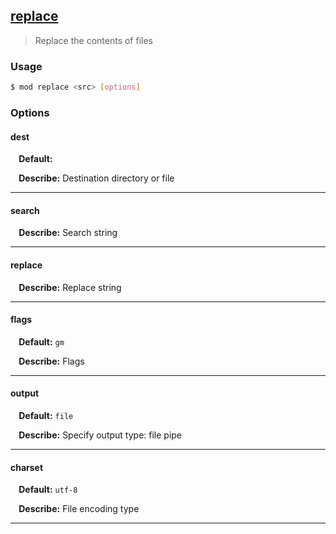 ## <a href="#replace" name="replace">replace</a>
> Replace the contents of files

### Usage

```sh
$ mod replace <src> [options]
```

### Options

#### dest

<p> <b>&nbsp;&nbsp;&nbsp;&nbsp;Default:</b> <code><src></code></p>
<p> <b>&nbsp;&nbsp;&nbsp;&nbsp;Describe:</b> Destination directory or file</p>
<hr>

#### search


<p> <b>&nbsp;&nbsp;&nbsp;&nbsp;Describe:</b> Search string</p>
<hr>

#### replace


<p> <b>&nbsp;&nbsp;&nbsp;&nbsp;Describe:</b> Replace string</p>
<hr>

#### flags

<p> <b>&nbsp;&nbsp;&nbsp;&nbsp;Default:</b> <code>gm</code></p>
<p> <b>&nbsp;&nbsp;&nbsp;&nbsp;Describe:</b> Flags</p>
<hr>

#### output

<p> <b>&nbsp;&nbsp;&nbsp;&nbsp;Default:</b> <code>file</code></p>
<p> <b>&nbsp;&nbsp;&nbsp;&nbsp;Describe:</b> Specify output type: file pipe</p>
<hr>

#### charset

<p> <b>&nbsp;&nbsp;&nbsp;&nbsp;Default:</b> <code>utf-8</code></p>
<p> <b>&nbsp;&nbsp;&nbsp;&nbsp;Describe:</b> File encoding type</p>
<hr>







